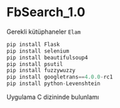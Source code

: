 # FbSearch_1.0

Gerekli kütüphaneler
`Elam`
```python
pip install Flask 
pip install selenium
pip install beautifulsoup4
pip install psutil
pip install fuzzywuzzy
pip install googletrans==4.0.0-rc1 
pip install python-Levenshtein
```
 Uygulama C dizininde bulunlamı
